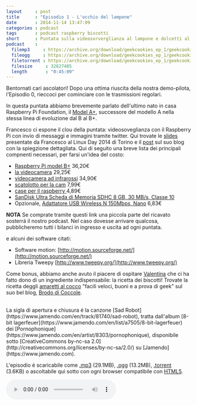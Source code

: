```yaml
---
layout     : post
title      : "Episodio 1 - L'occhio del lampone"
date       : 2014-11-14 13:47:09
categories : podcast
tags       : podcast raspberry biscotti
short      : Puntata sulla videosorverglianza al lampone e dolcetti al cocco
podcast    :
  filemp3     : https://archive.org/download/geekcookies_ep_1/geekcookies_ep_1.mp3
  fileogg     : https://archive.org/download/geekcookies_ep_1/geekcookies_ep_1.ogg
  filetorrent : https://archive.org/download/geekcookies_ep_1/geekcookies_ep_1_archive.torrent
  filesize     : 32827485
  length       : "0:45:09"
---
```

 
Bentornati cari ascolatori! Dopo una ottima riuscita della nostra demo-pilota, l'Episodio 0, rieccoci per cominciare con le trasmissioni regolari.

In questa puntata abbiamo brevemente parlato dell'ultimo nato in casa Raspberry Pi Foundation, il [Model A+][raspberryaplus], successore del modello A nella stessa linea di evoluzione dal B al B+.

Francesco ci espone il clou della puntata: videosoveglianza con il Raspberry Pi con  invio di messaggi e immagini tramite twitter. Qui trovate le [slides][slidesfrancesco] presentate da Francesco al Linux Day 2014 di Torino e il [post][blogfrancesco] sul suo blog con la spiegzione dettagliata.
Qui di seguito una breve lista dei principali compnenti necessari, per farsi un'idea del costo:

- [Raspberry Pi model B+](http://www.amazon.it/gp/product/B00LPESRUK/ref=as_li_qf_sp_asin_il_tl?ie=UTF8&camp=3370&creative=23322&creativeASIN=B00LPESRUK&linkCode=as2&tag=geekcookies03-21) 36,20€
- [la videocamera](http://www.amazon.it/gp/product/B00E1GGE40/ref=as_li_qf_sp_asin_il_tl?ie=UTF8&camp=3370&creative=23322&creativeASIN=B00E1GGE40&linkCode=as2&tag=geekcookies03-21) 29,25€
- [videocamera ad infrarossi](http://www.amazon.it/gp/product/B00G9AZ79O/ref=as_li_qf_sp_asin_il_tl?ie=UTF8&camp=3370&creative=23322&creativeASIN=B00G9AZ79O&linkCode=as2&tag=geekcookies03-21) 34,90€ 
- [scatolotto per la cam](http://www.amazon.it/gp/product/B00IJZJWTI/ref=as_li_qf_sp_asin_il_tl?ie=UTF8&camp=3370&creative=23322&creativeASIN=B00IJZJWTI&linkCode=as2&tag=geekcookies03-21) 7,99€ 
- [case per il raspberry ](http://www.amazon.it/gp/product/B00MQWQT0A/ref=as_li_qf_sp_asin_il_tl?ie=UTF8&camp=3370&creative=23322&creativeASIN=B00MQWQT0A&linkCode=as2&tag=geekcookies03-21) 4,89€
- [SanDisk Ultra Scheda di Memoria SDHC 8 GB, 30 MB/s, Classe 10](http://www.amazon.it/gp/product/B0084DWCVK/ref=as_li_qf_sp_asin_il_tl?ie=UTF8&camp=3370&creative=23322&creativeASIN=B0084DWCVK&linkCode=as2&tag=geekcookies03-21)
- Opzionale, [Adattatore USB Wireless N 150Mbps, Nano](http://www.amazon.it/gp/product/B008IFXQFU/ref=as_li_qf_sp_asin_il_tl?ie=UTF8&camp=3370&creative=23322&creativeASIN=B008IFXQFU&linkCode=as2&tag=geekcookies03-21) 6,83€

**NOTA** Se comprate tramite questi link una piccola parte del ricavato sosterrá il nostro podcast. Nel caso dovesse arrivare qualcosa, pubblicheremo tutti i bilanci in ingresso e uscita ad ogni puntata.

e alcuni dei software citati:

* Software motion: [http://motion.sourceforge.net/](http://motion.sourceforge.net/)
* Libreria Tweepy [http://www.tweepy.org/](http://www.tweepy.org/) 

Come bonus, abbiamo anche avuto il piacere di ospitare [Valentina](https://twitter.com/valefatina) che ci ha fatto dono di un ingrediente indispensabile: la ricetta dei biscotti! Trovate la ricetta deggli [amaretti al cocco][biscottivale] "facili veloci, buoni e a prova di geek" sul suo bel blog, [Brodo di Coccole](http://www.brododicoccole.com/).

<br />
La sigla di apertura e chiusura é la canzone [Sad Robot](https://www.jamendo.com/en/track/81740/sad-robot), tratta dall'album [8-bit lagerfeuer](https://www.jamendo.com/en/list/a7505/8-bit-lagerfeuer) dei [Pornophonique](https://www.jamendo.com/en/artist/8303/pornophonique), disponibile sotto [CreativeCommons by-nc-sa 2.0](http://creativecommons.org/licenses/by-nc-sa/2.0/) su [Jamendo](https://www.jamendo.com).

L'episodio é scaricabile come [.mp3]({{page.podcast.filemp3}}) (29.1MB), [.ogg]({{page.podcast.fileogg}}) (13.2MB), [.torrent]({{page.podcast.filetorrent}}) (3.6KB) o ascoltabile qui sotto con ogni browser compatibile con [HTML5](http://html5test.com/).


<!--HTML5 audio player,see http://www.bloggerbuster.com/2012/07/how-to-add-music-player-in-blogspot.html-->
<audio preload = "metadata" controls> 
<source src="{{page.podcast.filemp3}}" /> 
If you cannot see the audio controls, your browser does not support the audio element 
</audio>

[raspberryaplus]: http://www.raspberrypi.org/products/model-a-plus/
[slidesfrancesco]: http://www.slideshare.net/cesco_78/linux-day-2014-talk-su-videosorveglianza-con-raspberry-pi
[blogfrancesco]: http://www.iltucci.com/blog/category/progetti/videosorveglianza-con-raspberry-pi/
[biscottivale]: http://www.brododicoccole.com/dolcetti-di-amaretti-al-cocco/


